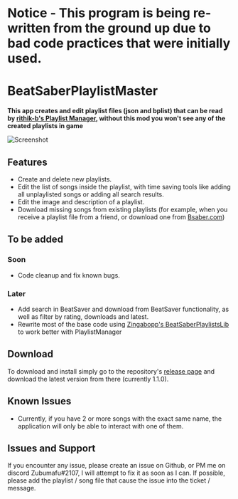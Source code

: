 # Notice - This program is being re-written from the ground up due to bad code practices that were initially used.

# BeatSaberPlaylistMaster
**This app creates and edit playlist files (json and bplist) that can be read by [rithik-b's Playlist Manager](https://github.com/rithik-b/PlaylistManager), without this mod you won't see any of the created playlists in game**

![Screenshot](https://i.imgur.com/cuEjKqd.png)

## Features 
- Create and delete new playlists.
- Edit the list of songs inside the playlist, with time saving tools like adding all unplaylisted songs or adding all search results.
- Edit the image and description of a playlist.
- Download missing songs from existing playlists (for example, when you receive a playlist file from a friend, or download one from [Bsaber.com](https://bsaber.com/))

## To be added
### Soon
- Code cleanup and fix known bugs.

### Later
- Add search in BeatSaver and download from BeatSaver functionality, as well as filter by rating, downloads and latest.
- Rewrite most of the base code using [Zingabopp's BeatSaberPlaylistsLib](https://github.com/Zingabopp/BeatSaberPlaylistsLib) to work better with PlaylistManager

## Download
To download and install simply go to the repository's [release page](https://github.com/Zoobumafu/BeatSaberUltimatePlaylistEditor/releases) and download the latest version from there (currently 1.1.0).

## Known Issues
- Currently, if you have 2 or more songs with the exact same name, the application will only be able to interact with one of them.

## Issues and Support
If you encounter any issue, please create an issue on Github, or PM me on discord Zubumafu#2107, I will attempt to fix it as soon as I can.
If possible, please add the playlist / song file that cause the issue into the ticket / message.


